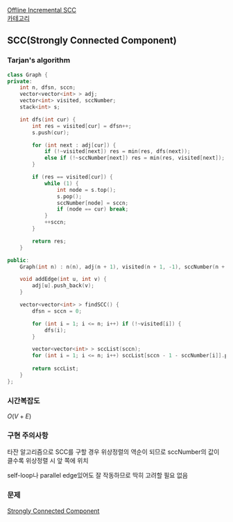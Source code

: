 [Offline Incremental SCC](/그래프%20이론/그래프/Offline%20Incremental%20SCC.md)   
[카테고리](/README.md)
## SCC(Strongly Connected Component)
### Tarjan's algorithm
```cpp
class Graph {
private:
    int n, dfsn, sccn;
    vector<vector<int> > adj;
    vector<int> visited, sccNumber;
    stack<int> s;

    int dfs(int cur) {
        int res = visited[cur] = dfsn++;
        s.push(cur);

        for (int next : adj[cur]) {
            if (!~visited[next]) res = min(res, dfs(next));
            else if (!~sccNumber[next]) res = min(res, visited[next]);
        }

        if (res == visited[cur]) {
            while (1) {
                int node = s.top();
                s.pop();
                sccNumber[node] = sccn;
                if (node == cur) break;
            }
            ++sccn;
        }

        return res;
    }

public:
    Graph(int n) : n(n), adj(n + 1), visited(n + 1, -1), sccNumber(n + 1, -1) {}

    void addEdge(int u, int v) {
        adj[u].push_back(v);
    }

    vector<vector<int> > findSCC() {
        dfsn = sccn = 0;

        for (int i = 1; i <= n; i++) if (!~visited[i]) {
            dfs(i);
        }

        vector<vector<int> > sccList(sccn);
        for (int i = 1; i <= n; i++) sccList[sccn - 1 - sccNumber[i]].push_back(i);
        
        return sccList;
    }
};
```
### 시간복잡도 
$O(V + E)$   

### 구현 주의사항
타잔 알고리즘으로 SCC를 구할 경우 위상정렬의 역순이 되므로 sccNumber의 값이 클수록 위상정렬 시 앞 쪽에 위치   

self-loop나 parallel edge있어도 잘 작동하므로 딱히 고려할 필요 없음

### 문제
[Strongly Connected Component](https://www.acmicpc.net/problem/2150)